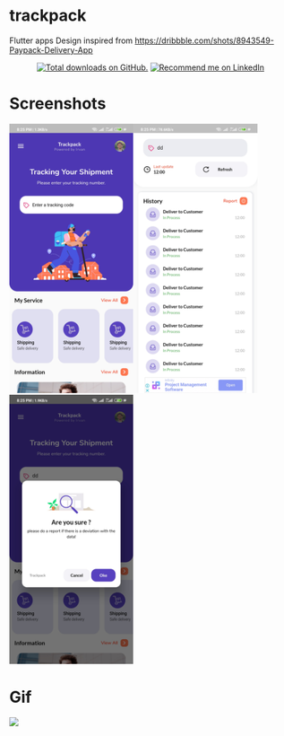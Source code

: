 # trackpack
Flutter apps Design inspired from https://dribbble.com/shots/8943549-Paypack-Delivery-App

<p align="center">
  <a href="https://github.com/agryva">
    <img src="https://img.shields.io/github/stars/agryva/trackpack?style=for-the-badge" alt="Total downloads on GitHub." /></a>
<a href="https://www.linkedin.com/in/irvan-lutfi-gunawan-2488b8151/">
    <img src="https://img.shields.io/badge/Support-Recommed%2FEndorse%20me%20on%20Linkedin-yellow?style=for-the-badge&logo=linkedin" alt="Recommend me on LinkedIn" /></a>


# Screenshots
<img height="480px" src="screenshot/home.jpg"><img height="480px" src="screenshot/detail.jpg"><img height="480px" src="screenshot/dialog.jpg">

# Gif
<img height="480px" src="screenshot/vid.gif">
